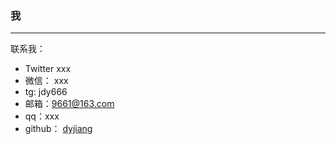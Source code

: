 ### 我
---
<!-- > 人们不愿意相信一个土匪的名字叫牧之，人们更愿意相信叫麻子，人们特别愿意相信，他的脸上应该长着麻子。 --- 《让子弹飞》 -->



联系我：

- Twitter  xxx
- 微信： xxx  
- tg: jdy666
- 邮箱：[9661@163.com]()   
- qq：xxx
- github： [dyjiang](https://github.com/dyjiang/blog.git)


